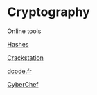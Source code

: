 # Cryptography 

Online tools

[Hashes](https://hashes.com/)

[Crackstation](https://crackstation.net/)

[dcode.fr](https://www.dcode.fr/)

[CyberChef](https://gchq.github.io/CyberChef/)
